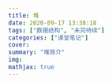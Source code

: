 ```yaml
---
title: 堆
date: 2020-09-17 13:38:18
tags: ["数据结构", "未完待续"]
categories: ["课堂笔记"]
cover:
summary: "堆简介"
img:
mathjax: true
---
```




